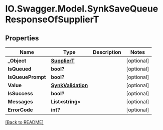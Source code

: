 # IO.Swagger.Model.SynkSaveQueueResponseOfSupplierT
## Properties

Name | Type | Description | Notes
------------ | ------------- | ------------- | -------------
**_Object** | [**SupplierT**](SupplierT.md) |  | [optional] 
**IsQueued** | **bool?** |  | [optional] 
**IsQueuePrompt** | **bool?** |  | [optional] 
**Value** | [**SynkValidation**](SynkValidation.md) |  | [optional] 
**IsSuccess** | **bool?** |  | [optional] 
**Messages** | **List&lt;string&gt;** |  | [optional] 
**ErrorCode** | **int?** |  | [optional] 

 [[Back to README]](../README.md)

